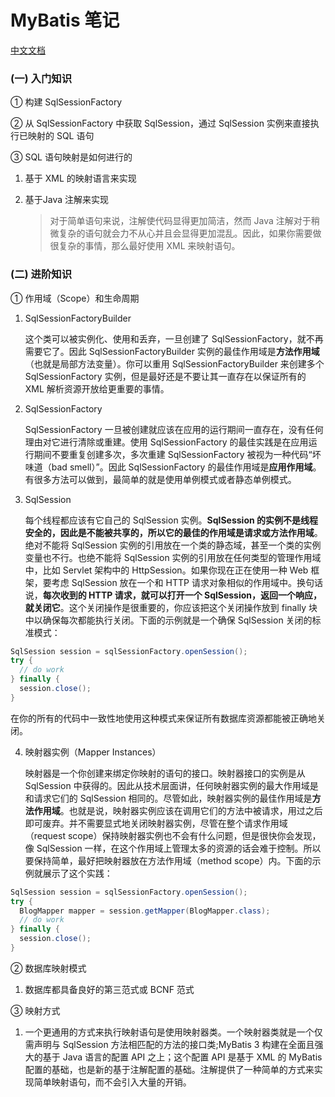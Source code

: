 # MyBatis 笔记

[中文文档](http://www.mybatis.org/mybatis-3/zh)

### (一) 入门知识

① 构建 SqlSessionFactory

② 从 SqlSessionFactory 中获取 SqlSession，通过 SqlSession 实例来直接执行已映射的 SQL 语句

③ SQL 语句映射是如何进行的

1. 基于 XML 的映射语言来实现

2. 基于Java 注解来实现

   > 对于简单语句来说，注解使代码显得更加简洁，然而 Java 注解对于稍微复杂的语句就会力不从心并且会显得更加混乱。因此，如果你需要做很复杂的事情，那么最好使用 XML 来映射语句。

### (二) 进阶知识

① 作用域（Scope）和生命周期

1. SqlSessionFactoryBuilder

   这个类可以被实例化、使用和丢弃，一旦创建了 SqlSessionFactory，就不再需要它了。因此 SqlSessionFactoryBuilder 实例的最佳作用域是**方法作用域**（也就是局部方法变量）。你可以重用 SqlSessionFactoryBuilder 来创建多个 SqlSessionFactory 实例，但是最好还是不要让其一直存在以保证所有的 XML 解析资源开放给更重要的事情。

2. SqlSessionFactory

   SqlSessionFactory 一旦被创建就应该在应用的运行期间一直存在，没有任何理由对它进行清除或重建。使用 SqlSessionFactory 的最佳实践是在应用运行期间不要重复创建多次，多次重建 SqlSessionFactory 被视为一种代码“坏味道（bad smell）”。因此 SqlSessionFactory 的最佳作用域是**应用作用域**。有很多方法可以做到，最简单的就是使用单例模式或者静态单例模式。

3. SqlSession

   每个线程都应该有它自己的 SqlSession 实例。**SqlSession 的实例不是线程安全的，因此是不能被共享的，所以它的最佳的作用域是请求或方法作用域**。绝对不能将 SqlSession 实例的引用放在一个类的静态域，甚至一个类的实例变量也不行。也绝不能将 SqlSession 实例的引用放在任何类型的管理作用域中，比如 Servlet 架构中的 HttpSession。如果你现在正在使用一种 Web 框架，要考虑 SqlSession 放在一个和 HTTP 请求对象相似的作用域中。换句话说，**每次收到的 HTTP 请求，就可以打开一个 SqlSession，返回一个响应，就关闭它**。这个关闭操作是很重要的，你应该把这个关闭操作放到 finally 块中以确保每次都能执行关闭。下面的示例就是一个确保 SqlSession 关闭的标准模式：

```java
SqlSession session = sqlSessionFactory.openSession();
try {
  // do work
} finally {
  session.close();
}
```

​	在你的所有的代码中一致性地使用这种模式来保证所有数据库资源都能被正确地关闭。

4. 映射器实例（Mapper Instances）

   映射器是一个你创建来绑定你映射的语句的接口。映射器接口的实例是从 SqlSession 中获得的。因此从技术层面讲，任何映射器实例的最大作用域是和请求它们的 SqlSession 相同的。尽管如此，映射器实例的最佳作用域是**方法作用域**。也就是说，映射器实例应该在调用它们的方法中被请求，用过之后即可废弃。并不需要显式地关闭映射器实例，尽管在整个请求作用域（request scope）保持映射器实例也不会有什么问题，但是很快你会发现，像 SqlSession 一样，在这个作用域上管理太多的资源的话会难于控制。所以要保持简单，最好把映射器放在方法作用域（method scope）内。下面的示例就展示了这个实践：

```java
SqlSession session = sqlSessionFactory.openSession();
try {
  BlogMapper mapper = session.getMapper(BlogMapper.class);
  // do work
} finally {
  session.close();
}
```

② 数据库映射模式

1. 数据库都具备良好的第三范式或 BCNF 范式

③ 映射方式

1. 一个更通用的方式来执行映射语句是使用映射器类。一个映射器类就是一个仅需声明与 SqlSession 方法相匹配的方法的接口类;MyBatis 3 构建在全面且强大的基于 Java 语言的配置 API 之上；这个配置 API 是基于 XML 的 MyBatis 配置的基础，也是新的基于注解配置的基础。注解提供了一种简单的方式来实现简单映射语句，而不会引入大量的开销。